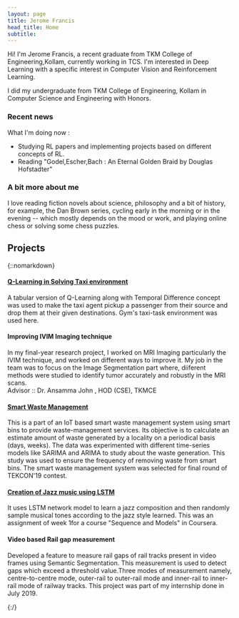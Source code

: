 ```yaml
---
layout: page
title: Jerome Francis
head_title: Home
subtitle:  
---
```


<div class="pretty-links">
<div class="grid">
<div class="unit golden-small profile-pic">
<!-- <img class='site-profile' src="/assets/img/valentin_peretroukhin_cambridge.jpg"> -->
</div>
<div class="unit golden-large">
<div class="lead lead-about">
Hi! I'm Jerome Francis, a recent graduate from TKM College of Engineering,Kollam, currently working in TCS. I'm interested in Deep Learning with a specific interest in Computer Vision and Reinforcement Learning. 
</div>

I did my undergraduate from TKM College of Engineering, Kollam in Computer Science and Engineering with Honors.
</div>
</div>
</div>

<div class="grid news-about">
<div class="unit golden-large news">

<h3> <i class="fa fa-newspaper-o"></i> Recent news </h3>

What I'm doing now :
* Studying RL papers and implementing projects based on different concepts of RL.
* Reading "Godel,Escher,Bach : An Eternal Golden Braid by Douglas Hofstadter"

<div class="unit golden-small about">

<h3> <i class="fa fa-id-card"></i> A bit more about me </h3>

I love reading fiction novels about science, philosophy and a bit of history, for example, the Dan Brown series, cycling early in the morning or in the evening -- which mostly depends on the mood or work, and playing online chess or solving some chess puzzles.
</div>
</div>


## Projects
{::nomarkdown} 
<div class="projects">
  <div class="grid">
      <div class="unit half">
        <div class="project">
          <h4 class="project-title"><a href="https://github.com/jerryfrancis-97/Reinforcement_learning/blob/master/RL_taxi_task.ipynb"><i class="fa fa-github" aria-hidden="true"></i> Q-Learning in Solving Taxi environment </a></h4>
          <!-- <img src='/assets/img/projects/taxi-task.gif' class='project-img' -->
          <p>A tabular version of Q-Learning along with Temporal Difference concept was used to make the taxi agent pickup a passenger from their source and drop them at their given destinations. Gym's taxi-task environment was used here.</p>
        </div>
      </div>
  

  <div class="unit half">
    <div class="project">
      <h4 class="project-title"><i class="fa fa-newspaper-o" aria-hidden="true"></i>Improving IVIM Imaging technique</a></h4>
      <!-- <img src='/assets/img/projects/taxi-task.gif' class='project-img' -->
      <p>In my final-year research project, I worked on MRI Imaging particularly the IVIM technique, and worked on different ways to improve it. My job in the team was to focus on the Image Segmentation part where, diiferent methods were studied to identify tumor accurately and robustly in the MRI scans.<br>Advisor :: Dr. Ansamma John , HOD (CSE), TKMCE</p>
      </div>
    </div>
  </div><!-- grid -->



  <div class="grid">
    <div class="unit half">
      <div class="project">
        <h4 class="project-title"><a href="https://github.com/jerryfrancis-97/Waste-prediction-model"><i class="fa fa-github" aria-hidden="true"></i>Smart Waste Management</a></h4>
        <!-- <img src='/assets/img/projects/hydranet.png' class='project-img'> -->
        <p>This is a part of an IoT based smart waste management system using smart bins to provide waste-management services. Its objective is to calculate an estimate amount of waste generated by a locality on a periodical basis (days, weeks). The data was experimented with different time-series models like SARIMA and ARIMA to study about the waste generation. This study was used to ensure the frequency of removing waste from smart bins. The smart waste management system was selected for final round of TEKCON'19 contest. </p>
      </div>
    </div>

   <div class="unit half">
      <div class="project">
        <h4 class="project-title"><a href="https://github.com/jerryfrancis-97/Jazz-music-generation-using-LSTM"><i class="fa fa-github" aria-hidden="true"></i>
          Creation of Jazz music using LSTM</a></h4>
         <!-- <img src='/assets/img/projects/hydranet.png' class='project-img'> -->
        <p>It uses LSTM network model to learn a jazz composition and then randomly sample musical tones according to the jazz style learned. This was an assignment of week 1for a course "Sequence and Models" in Coursera.</p>
      </div>
    </div>

  </div><!-- grid -->

<div class="grid">
      <div class="unit half">
        <div class="project">
          <h4 class="project-title"><i class="fa fa-newspaper-o" aria-hidden="true"></i>Video based Rail gap measurement</a></h4>
          <!-- <img src='/assets/img/projects/taxi-task.gif' class='project-img' -->
          <p>Developed a feature to measure rail gaps of rail tracks present in video frames using Semantic Segmentation. This measurement is used to detect gaps which exceed a threshold value.Three modes of measurement namely, centre-to-centre mode, outer-rail to outer-rail mode and inner-rail to inner-rail mode of railway tracks. This project was part of my internship done in July 2019.</p>
        </div>
      </div>
  </div><!-- grid -->

</div>
{:/}


<!--


<div class="grid">

<div class="unit whole news-item">
<strong> August, 2020 </strong> - I moved to Cambridge! After months of uncertainty I have finally arrived in Massachusetts (which I will hopefully learn how to spell soon). Excited to embark on my postdoctoral journey.  
</div>

<div class="unit whole news-item">
<div class="unit half news-item">
![DDS](/assets/img/events/dds.png)
</div>
<div class="unit half news-item">
![Defence](/assets/img/events/defence.png)
</div>
<strong> March, 2020 </strong> - I passed the final oral examination of my doctoral degree! Thank you so much to all of my friends, collaborators and committee members. 
</div>

<div class="unit half news-item">
![ICRA Debates 1](/assets/img/events/icra_debates_ws_1.jpg)
![ICRA Debates 2](/assets/img/events/icra_debates_ws_2.jpg)
<strong> May, 2019 </strong> - After months of planning, my colleagues Lee, Matt and supervisor Jonathan Kelly organized a <a href="http://roboticsdebates.org">debates workshop at ICRA 2019</a>. We were elated to see a fantastic turn-out for all three debates (plus lightning talks) and a ton of great feedback!
</div>

<div class="unit half news-item">
![Post-Solo Shower](/assets/img/events/water_solo.jpg)
![Final Approach](/assets/img/events/gopro_solo.jpg)
<strong> August, 2017 </strong> - I've been working on my private pilot license (PPL) this summer at Burlington Executive Airport (CZBA). After two months of training, I finished my first solo flight (which means I was the only person in the aircraft). If you're interested in seeing the whole flight, I <a href="https://www.youtube.com/watch?v=kE3_-Uywr4U">
 recorded the whole thing on my GoPro <i class="fa fa-youtube-play" aria-hidden="true"></i></a>.
</div>


</div>

-->

